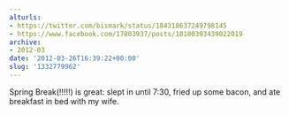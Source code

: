 ```yaml
---
alturls:
- https://twitter.com/bismark/status/184318637249798145
- https://www.facebook.com/17803937/posts/10100393439022019
archive:
- 2012-03
date: '2012-03-26T16:39:22+00:00'
slug: '1332779962'
---
```


Spring Break(!!!!!) is great: slept in until 7:30, fried up some bacon, and ate breakfast in bed with my wife.

